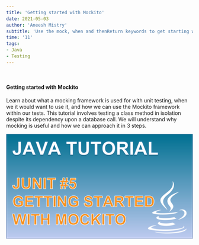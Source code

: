 ```yaml
---
title: 'Getting started with Mockito'
date: 2021-05-03
author: 'Aneesh Mistry'
subtitle: 'Use the mock, when and thenReturn keywords to get starting with mocking frameworks.'
time: '11'
tags:
- Java
- Testing
---
```


<br>
<h4>Getting started with Mockito</h4>
<p>
Learn about what a mocking framework is used for with unit testing, when we it would want to use it, and how we can use the Mockito framework within our tests. 
This tutorial involves testing a class method in isolation despite its dependency upon a database call. We will understand why mocking is useful and how we can approach it in 3 steps.

[![YouTube video link](../images/047_mockito.jpg)](https://youtu.be/MztH6vkeFVk)

</p>
